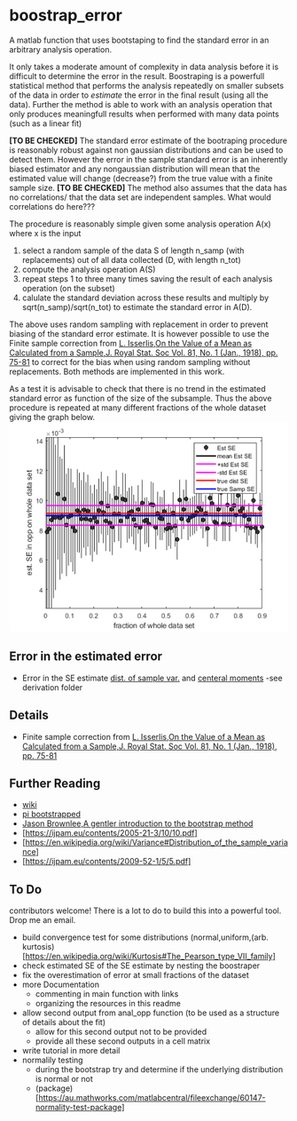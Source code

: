 # boostrap_error
A matlab function that uses bootstaping to find the standard error in an arbitrary analysis operation.

It only takes a moderate amount of complexity in data analysis before it is difficult to determine the error in the result. Boostraping is a powerfull statistical method that performs the analysis repeatedly on smaller subsets of the data in order to *estimate* the error in the final result (using all the data). Further the method is able to work with an analysis operation that only produces meaningfull results when performed with many data points (such as a linear fit)


**[TO BE CHECKED]** The standard error estimate of the bootraping procedure is reasonably robust against non gaussian distributions and can be used to detect them.  However the error in the sample
standard error is an inherently biased estimator and any nongaussian distribution will mean that the estimated value will change (decrease?) from the true value with a finite sample size.
**[TO BE CHECKED]** The method also assumes that the data has no correlations/ that the data set are independent samples. What would correlations do here???


The procedure is reasonably simple given some analysis operation A(x) where x is the input
1. select a random sample of the data S  of length n_samp (with replacements) out of all data collected (D, with length n_tot)
2. compute the analysis operation A(S)
3. repeat steps 1 to three many times saving the result of each analysis operation (on the subset)
4. calulate the standard deviation across these results and multiply by sqrt(n_samp)/sqrt(n_tot) to estimate the standard error in A(D).


The above uses random sampling with replacement in order to prevent biasing of the standard error estimate. It is however possible to use the Finite sample correction from [L. Isserlis,On the Value of a Mean as Calculated from a Sample,J. Royal Stat. Soc
Vol. 81, No. 1 (Jan., 1918), pp. 75-81](http://doi.org/10.2307/2340569) to correct for the bias when using random sampling without replacements. Both methods are implemented in this work.


As a test it is advisable to check that there is no trend in the estimated standard error as function of the size of the subsample. Thus the above procedure is repeated at many different fractions of the whole dataset giving the graph below. 
![fig1](/fig1.png)

## Error in the estimated error
- Error in the SE estimate [dist. of sample var.](https://en.wikipedia.org/wiki/Variance#Distribution_of_the_sample_variance) and [centeral moments](https://en.wikipedia.org/wiki/Central_moment)
-see derivation folder

## Details
- Finite sample correction from [L. Isserlis,On the Value of a Mean as Calculated from a Sample,J. Royal Stat. Soc
Vol. 81, No. 1 (Jan., 1918), pp. 75-81](http://doi.org/10.2307/2340569)



## Further Reading
- [wiki](https://en.wikipedia.org/wiki/Bootstrapping_(statistics))
- [pi bootstrapped](https://pypi.org/project/bootstrapped/)
- [Jason Brownlee,A gentler introduction to the bootstrap method](https://machinelearningmastery.com/a-gentle-introduction-to-the-bootstrap-method/)
- [https://ijpam.eu/contents/2005-21-3/10/10.pdf]
- [https://en.wikipedia.org/wiki/Variance#Distribution_of_the_sample_variance]
- [https://ijpam.eu/contents/2009-52-1/5/5.pdf]


## To Do
contributors welcome! There is a lot to do to build this into a powerful tool. Drop me an email. 
- build convergence test for some distributions (normal,uniform,(arb. kurtosis)[https://en.wikipedia.org/wiki/Kurtosis#The_Pearson_type_VII_family]
- check estimated SE of the SE estimate by nesting the boostraper
- fix the overestimation of error at small fractions of the dataset
- more Documentation
  - commenting in main function with links
  - organizing the resources in this readme
- allow second output from anal_opp function (to be used as a structure of details about the fit)
  - allow for this second output not to be provided
  - provide all these second outputs in a cell matrix
- write tutorial in more detail
- normalily testing
  - during the bootstrap try and determine if the underlying distribution is normal or not
  - (package)[https://au.mathworks.com/matlabcentral/fileexchange/60147-normality-test-package]



